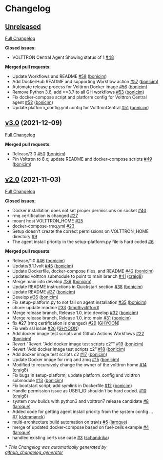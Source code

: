 # Changelog

## [Unreleased](https://github.com/VOLTTRON/volttron-docker/tree/HEAD)

[Full Changelog](https://github.com/VOLTTRON/volttron-docker/compare/v3.0...HEAD)

**Closed issues:**

- VOLTTRON Central Agent Showing status of 1 [\#48](https://github.com/VOLTTRON/volttron-docker/issues/48)

**Merged pull requests:**

- Update Workflows and README [\#58](https://github.com/VOLTTRON/volttron-docker/pull/58) ([bonicim](https://github.com/bonicim))
- Add DockerHub README and supporting Workflow action [\#57](https://github.com/VOLTTRON/volttron-docker/pull/57) ([bonicim](https://github.com/bonicim))
- Automate release process for Volttron Docker image [\#56](https://github.com/VOLTTRON/volttron-docker/pull/56) ([bonicim](https://github.com/bonicim))
- Remove Python 3.6, add \>=3.7 to all GH workflows [\#53](https://github.com/VOLTTRON/volttron-docker/pull/53) ([bonicim](https://github.com/bonicim))
- Fix docker-compose script and platform config for Volttron Central agent [\#52](https://github.com/VOLTTRON/volttron-docker/pull/52) ([bonicim](https://github.com/bonicim))
- Update platform\_config.yml config for VolttronCentral [\#51](https://github.com/VOLTTRON/volttron-docker/pull/51) ([bonicim](https://github.com/bonicim))

## [v3.0](https://github.com/VOLTTRON/volttron-docker/tree/v3.0) (2021-12-09)

[Full Changelog](https://github.com/VOLTTRON/volttron-docker/compare/v2.0...v3.0)

**Merged pull requests:**

- Release/3.0 [\#50](https://github.com/VOLTTRON/volttron-docker/pull/50) ([bonicim](https://github.com/bonicim))
- Pin Volttron to 8.x; update README and docker-compose scripts [\#49](https://github.com/VOLTTRON/volttron-docker/pull/49) ([bonicim](https://github.com/bonicim))

## [v2.0](https://github.com/VOLTTRON/volttron-docker/tree/v2.0) (2021-11-03)

[Full Changelog](https://github.com/VOLTTRON/volttron-docker/compare/c7216d9b36c260f931bfa99054f09c27fd4b9414...v2.0)

**Closed issues:**

- Docker installation does not set proper permissions on socket [\#40](https://github.com/VOLTTRON/volttron-docker/issues/40)
- rmq certification is changed [\#27](https://github.com/VOLTTRON/volttron-docker/issues/27)
- mount host VOLTTRON\_HOME [\#25](https://github.com/VOLTTRON/volttron-docker/issues/25)
- docker-compose-rmq.yml  [\#23](https://github.com/VOLTTRON/volttron-docker/issues/23)
- Setup doesn't create the correct permissions on VOLTTRON\_HOME directory [\#9](https://github.com/VOLTTRON/volttron-docker/issues/9)
- The agent install priority in the setup-platform.py file is hard coded [\#6](https://github.com/VOLTTRON/volttron-docker/issues/6)

**Merged pull requests:**

- Release/1.0 [\#46](https://github.com/VOLTTRON/volttron-docker/pull/46) ([bonicim](https://github.com/bonicim))
- Update/8.1.1volt [\#45](https://github.com/VOLTTRON/volttron-docker/pull/45) ([bonicim](https://github.com/bonicim))
- Update Dockerfile, docker-compose files, and README [\#42](https://github.com/VOLTTRON/volttron-docker/pull/42) ([bonicim](https://github.com/bonicim))
- Updated volttron submodule to point to main branch [\#41](https://github.com/VOLTTRON/volttron-docker/pull/41) ([craig8](https://github.com/craig8))
- Merge main into develop [\#39](https://github.com/VOLTTRON/volttron-docker/pull/39) ([bonicim](https://github.com/bonicim))
- Update README instructions in Quickstart section [\#38](https://github.com/VOLTTRON/volttron-docker/pull/38) ([bonicim](https://github.com/bonicim))
- Update README [\#37](https://github.com/VOLTTRON/volttron-docker/pull/37) ([bonicim](https://github.com/bonicim))
- Develop [\#36](https://github.com/VOLTTRON/volttron-docker/pull/36) ([bonicim](https://github.com/bonicim))
- Fix setup-platform.py to not fail on agent installation [\#35](https://github.com/VOLTTRON/volttron-docker/pull/35) ([bonicim](https://github.com/bonicim))
- chore: update readme [\#33](https://github.com/VOLTTRON/volttron-docker/pull/33) ([timothyclifford](https://github.com/timothyclifford))
- Merge release branch, Release 1.0, into develop [\#32](https://github.com/VOLTTRON/volttron-docker/pull/32) ([bonicim](https://github.com/bonicim))
- Merge release branch, Release 1.0, into main [\#31](https://github.com/VOLTTRON/volttron-docker/pull/31) ([bonicim](https://github.com/bonicim))
- fix \#27 \(rmq certification is changed\) [\#29](https://github.com/VOLTTRON/volttron-docker/pull/29) ([GHYOON](https://github.com/GHYOON))
- Fix web ssl issue [\#26](https://github.com/VOLTTRON/volttron-docker/pull/26) ([GHYOON](https://github.com/GHYOON))
- Add docker image test scripts and Github Actions Workflows [\#22](https://github.com/VOLTTRON/volttron-docker/pull/22) ([bonicim](https://github.com/bonicim))
- Revert "Revert "Add docker image test scripts c2"" [\#19](https://github.com/VOLTTRON/volttron-docker/pull/19) ([bonicim](https://github.com/bonicim))
- Revert "Add docker image test scripts c2" [\#18](https://github.com/VOLTTRON/volttron-docker/pull/18) ([bonicim](https://github.com/bonicim))
- Add docker image test scripts c2 [\#17](https://github.com/VOLTTRON/volttron-docker/pull/17) ([bonicim](https://github.com/bonicim))
- Update Docker image for rmq and zmq [\#15](https://github.com/VOLTTRON/volttron-docker/pull/15) ([bonicim](https://github.com/bonicim))
- Modified to recursively change the owner of the volttron home [\#14](https://github.com/VOLTTRON/volttron-docker/pull/14) ([craig8](https://github.com/craig8))
- Fix bugs in setup-platform; update platform\_config and volttron submodule [\#13](https://github.com/VOLTTRON/volttron-docker/pull/13) ([bonicim](https://github.com/bonicim))
- Fix bootstart script; add symlink in Dockerfile [\#12](https://github.com/VOLTTRON/volttron-docker/pull/12) ([bonicim](https://github.com/bonicim))
- Handle permission issue as USER\_ID shouldn't be hard coded. [\#10](https://github.com/VOLTTRON/volttron-docker/pull/10) ([craig8](https://github.com/craig8))
- system now builds with python3 and volttron7 release candidate [\#8](https://github.com/VOLTTRON/volttron-docker/pull/8) ([laroque](https://github.com/laroque))
- Added code for getting agent install priority from the system config … [\#7](https://github.com/VOLTTRON/volttron-docker/pull/7) ([dzimmanck](https://github.com/dzimmanck))
- multi-architecture build automation on travis [\#5](https://github.com/VOLTTRON/volttron-docker/pull/5) ([laroque](https://github.com/laroque))
- merge of updated docker-compose based on fuel-cells example [\#4](https://github.com/VOLTTRON/volttron-docker/pull/4) ([laroque](https://github.com/laroque))
- handled existing certs use case [\#3](https://github.com/VOLTTRON/volttron-docker/pull/3) ([schandrika](https://github.com/schandrika))



\* *This Changelog was automatically generated by [github_changelog_generator](https://github.com/github-changelog-generator/github-changelog-generator)*

